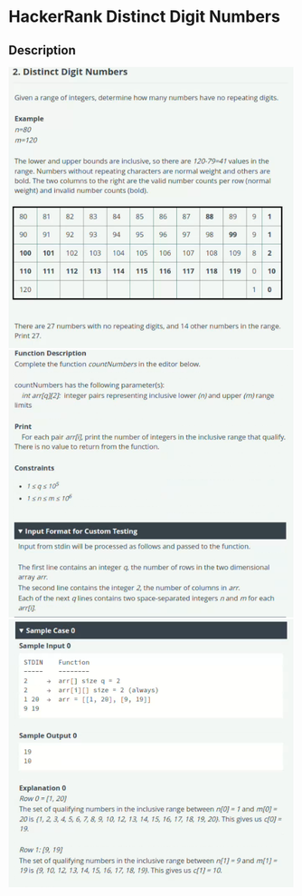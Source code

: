 # HackerRank Distinct Digit Numbers

## Description

![alt text](https://github.com/HBA114/HackerRank_dotnet_DistinctDigitNumbers/blob/master/images/image1.png)
![alt text](https://github.com/HBA114/HackerRank_dotnet_DistinctDigitNumbers/blob/master/images/image2.png)
![alt text](https://github.com/HBA114/HackerRank_dotnet_DistinctDigitNumbers/blob/master/images/image3.png)